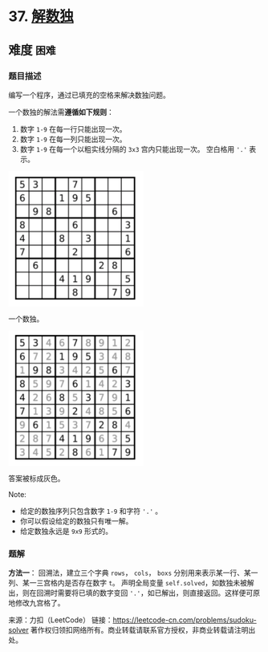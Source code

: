 # 37. [解数独](https://leetcode-cn.com/problems/sudoku-solver/)  
<font size=5> 难度 `困难` </font>
---

### 题目描述

编写一个程序，通过已填充的空格来解决数独问题。

一个数独的解法需**遵循如下规则**：

  1. 数字 `1-9` 在每一行只能出现一次。
  2. 数字 `1-9` 在每一列只能出现一次。
  3. 数字 `1-9` 在每一个以粗实线分隔的 `3x3` 宫内只能出现一次。
空白格用 `'.'` 表示。

<img src="https://github.com/Mathstarry/Leetcode/blob/master/problems/0037_solveSudoku/img/Sudoku1.png" width = "270" height = "270" alt="" align=center />

一个数独。

<img src="https://github.com/Mathstarry/Leetcode/blob/master/problems/0037_solveSudoku/img/Sudoku2.png" width = "270" height = "270" alt="" align=center />

答案被标成灰色。

Note:

* 给定的数独序列只包含数字 `1-9` 和字符 `'.'` 。
* 你可以假设给定的数独只有唯一解。
* 给定数独永远是 `9x9` 形式的。

### 题解
**方法一**：
回溯法，建立三个字典 `rows`， `cols`， `boxs` 分别用来表示某一行、某一列、某一三宫格内是否存在数字 `t`。
声明全局变量 `self.solved`，如数独未被解出，则在回溯时需要将已填的数字变回 `'.'`，如已解出，则直接返回。这样便可原地修改九宫格了。


来源：力扣（LeetCode）
链接：https://leetcode-cn.com/problems/sudoku-solver
著作权归领扣网络所有。商业转载请联系官方授权，非商业转载请注明出处。
